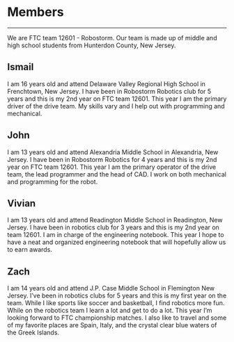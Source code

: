 # Members
---

We are FTC team 12601 - Robostorm. Our team is made up of middle and high school students from Hunterdon County, New Jersey.

## Ismail
I am 16 years old and attend Delaware Valley Regional High School in Frenchtown, New Jersey. I have been in Robostorm Robotics club for 5 years and this is my 2nd year on FTC team 12601. This year I am the primary driver of the drive team. My skills vary and I help out with programming and mechanical.

## John
I am 13 years old and attend Alexandria Middle School in Alexandria, New Jersey.  I have been in Robostorm Robotics for 4 years and this is my 2nd year on FTC team 12601.  This year I am the primary operator of the drive team, the lead programmer and the head of CAD.  I work on both mechanical and programming for the robot.

## Vivian
I am 13 years old and attend Readington Middle School in Readington, New Jersey. I have been in robotics club for 3 years and this is my 2nd year on team 12601. I am in charge of the engineering notebook. This year I hope to have a neat and organized engineering notebook that will hopefully allow us to earn awards.

## Zach
I am 14 years old and attend J.P. Case Middle School in Flemington New Jersey.  I’ve been in robotics clubs for 5 years and this is my first year on the team.  While I like sports like soccer and basketball, I find robotics more fun.  While on the robotics team I learn a lot and get to do a lot.  This year I’m looking forward to FTC championship matches.  I also like to travel and some of my favorite places are Spain, Italy, and the crystal clear blue waters of the Greek Islands.
